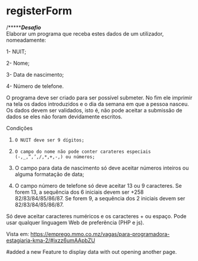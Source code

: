 # registerForm
/********************Desafio***************\
Elaborar um programa que receba estes dados de um utilizador, nomeadamente:

1-   NUIT;

2-   Nome;

3-   Data de nascimento;

4-   Número de telefone.

O programa deve ser criado para ser possível submeter. No fim ele imprimir na tela os dados introduzidos e o dia da semana em que a pessoa nasceu. Os dados devem ser validados, isto é, não pode aceitar a submissão de dados se eles não foram devidamente escritos.

Condições

1.     O NUIT deve ser 9 dígitos;

2.     O campo do nome não pode conter carateres especiais (-,_,”,’,/,*,+,-,) ou números;

3.    O campo para data de nascimento só deve aceitar números inteiros ou alguma formatação de data;

4.    O campo número de telefone só deve aceitar 13 ou 9 caracteres. Se forem 13, a sequência dos 6 iniciais devem ser +258 82/83/84/85/86/87. Se forem 9, a sequência dos 2 iniciais devem ser 82/83/84/85/86/87.

Só deve aceitar caracteres numéricos e os caracteres + ou espaço. Pode usar qualquer linguagem Web de preferência (PHP e js).



Vista em: https://emprego.mmo.co.mz/vagas/para-programadora-estagiaria-kma-2/#ixzz6umAApbZU



#added a new Feature to display data with out opening another page.



